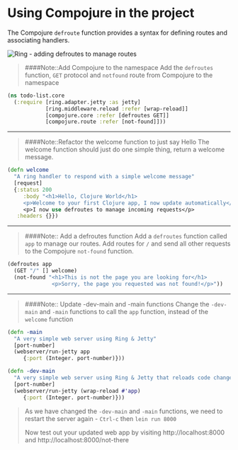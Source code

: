 # Using Compojure in the project
The Compojure `defroute` function provides a syntax for defining routes and associating handlers.

![Ring - adding defroutes to manage routes](../images/clojure-ring-adaptor-middleware-route--handler-wrap-reload.png)


> ####Note::Add Compojure to the namespace
> Add the `defroutes` function, `GET` protocol and `notfound` route from Compojure to the namespace
>
```clojure
(ns todo-list.core
  (:require [ring.adapter.jetty :as jetty]
            [ring.middleware.reload :refer [wrap-reload]]
            [compojure.core :refer [defroutes GET]]
            [compojure.route :refer [not-found]]))
```

---

> ####Note::Refactor the welcome function to just say Hello
> The welcome function should just do one simple thing, return a welcome message.
>
```clojure
(defn welcome
  "A ring handler to respond with a simple welcome message"
  [request]
  {:status 200
     :body "<h1>Hello, Clojure World</h1>
     <p>Welcome to your first Clojure app, I now update automatically</p>"
     <p>I now use defroutes to manage incoming requests</p>
   :headers {}})
```

---

> ####Note:: Add a defroutes function
> Add a `defroutes` function called `app` to manage our routes.  Add routes for `/` and send all other requests to the Compojure `not-found` function.
>
```clojure
(defroutes app
  (GET "/" [] welcome)
  (not-found "<h1>This is not the page you are looking for</h1>
              <p>Sorry, the page you requested was not found!</p>"))
```

---

> ####Note:: Update -dev-main and -main functions
> Change the `-dev-main` and `-main` functions to call the `app` function, instead of the `welcome` function
>
```clojure
(defn -main
  "A very simple web server using Ring & Jetty"
  [port-number]
  (webserver/run-jetty app
     {:port (Integer. port-number)}))
```
```clojure
(defn -dev-main
  "A very simple web server using Ring & Jetty that reloads code changes via the development profile of Leiningen"
  [port-number]
  (webserver/run-jetty (wrap-reload #'app)
     {:port (Integer. port-number)}))
```
>
> As we have changed the `-dev-main` and `-main` functions, we need to restart the server again - `Ctrl-c` then `lein run 8000`
>
>  Now test out your updated web app by visiting http://localhost:8000 and http://localhost:8000/not-there
